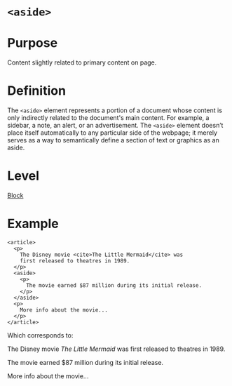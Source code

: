# ```<aside>```

# Purpose

Content slightly related to primary content on page.

# Definition

The ```<aside>``` element represents a portion of a document whose content is only indirectly related to the document's main content. For example, a sidebar, a note, an alert, or an advertisement.
The ```<aside>``` element doesn’t place itself automatically to any particular side of the webpage; it merely serves as a way to semantically define a section of text or graphics as an aside.

# Level
[Block](../level/block.md)

# Example
```
<article>
  <p>
    The Disney movie <cite>The Little Mermaid</cite> was
    first released to theatres in 1989.
  </p>
  <aside>
    <p>
      The movie earned $87 million during its initial release.
    </p>
  </aside>
  <p>
    More info about the movie...
  </p>
</article>
```

Which corresponds to:

<article>
  <p>
    The Disney movie <cite>The Little Mermaid</cite> was
    first released to theatres in 1989.
  </p>
  <aside>
    <p>
      The movie earned $87 million during its initial release.
    </p>
  </aside>
  <p>
    More info about the movie...
  </p>
</article>
